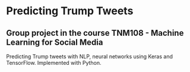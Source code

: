 # Predicting Trump Tweets

## Group project in the course TNM108 - Machine Learning for Social Media

Predicting Trump tweets with NLP, neural networks using Keras and TensorFlow. Implemented with Python.
